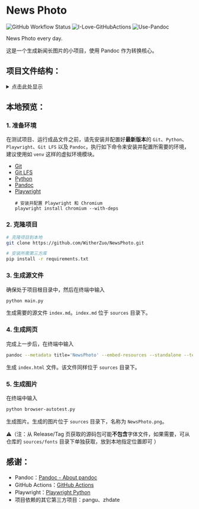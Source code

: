 # News Photo

![GitHub Workflow Status](https://img.shields.io/github/actions/workflow/status/WitherZuo/NewsPhoto/main.yml?style=for-the-badge&logo=github-actions&logoColor=white)  ![I-Love-GitHubActions](https://img.shields.io/badge/I%20%E2%9D%A4%20YOU-GITHUB%20ACTIONS-blue?style=for-the-badge&logo=github&logoColor=white)  ![Use-Pandoc](https://img.shields.io/badge/USE-Pandoc-red?style=for-the-badge&logo=markdown&logoColor=white)

News Photo every day.

这是一个生成新闻长图片的小项目，使用 Pandoc 作为转换核心。

## 项目文件结构：
<details>
<summary>点击此处显示</summary>

|           文件名称           |                           对应描述                           |
| :--------------------------: | :----------------------------------------------------------: |
| `.github\workflows\main.yml` |     GitHub Actions 工作流文件，用于 Actions 生成最终成品     |
| `souurces\`  |                      所需要的资源：图片、字体、文本 等                      |
| `template\`  |                      Pandoc 转换所需模板                      |
|        `news.txt`        |                      必需资源：新闻源稿                      |
|         `.gitignore`         |     Git 忽略列表：告知 Git 应当被忽略且无需被上传的文件      |
|          `LICENSE`           |                   该项目遵守的相关开源协议                   |
|         `README.md`          |                         项目自述文件                         |
</details>

## 本地预览：

### 1. 准备环境

在测试项目、运行成品文件之前，请先安装并配置好**最新版本**的 `Git`、`Python`、`Playwright`、`Git LFS` 以及 `Pandoc`，执行如下命令来安装并配置所需要的环境，建议使用如 `venv` 这样的虚拟环境模块。

- [Git](https://git-scm.com/downloads)
- [Git LFS](https://github.com/git-lfs/git-lfs#installing)
- [Python](https://www.python.org/downloads/)
- [Pandoc](https://pandoc.org/installing.html)
- [Playwright](https://playwright.dev/python/docs/intro#installing-playwright)
    ```
    # 安装并配置 Playwright 和 Chromium
    playwright install chromium --with-deps
    ```

### 2. 克隆项目
```bash
# 克隆项目到本地
git clone https://github.com/WitherZuo/NewsPhoto.git

# 安装所需第三方库
pip install -r requirements.txt
```

### 3. 生成源文件

确保处于项目根目录中，然后在终端中输入

```bash
python main.py
```

生成需要的源文件 `index.md`。`index.md` 位于 `sources` 目录下。

### 4. 生成网页

完成上一步后，在终端中输入

```bash
pandoc --metadata title='NewsPhoto' --embed-resources --standalone --template='template/newsphoto.html5' --css sources/styles/index.css sources/index.md --output sources/index.html
```

生成 `index.html` 文件。该文件同样位于 `sources` 目录下。

### 5. 生成图片

在终端中输入

```bash
python browser-autotest.py
```

生成图片。生成的图片位于 `sources` 目录下，名称为 `NewsPhoto.png`。

⚠️（注：从 Release/Tag 页获取的源码包可能**不包含**字体文件，如果需要，可从仓库的 `sources/fonts` 目录下单独获取，放到本地指定位置即可 ）

## 感谢：

- Pandoc：[Pandoc - About pandoc](https://pandoc.org/index.html)
- GitHub Actions：[GitHub Actions](https://github.com/features/actions)
- Playwright：[Playwright Python](https://playwright.dev/python/)
- 项目依赖的其它第三方项目：pangu、zhdate